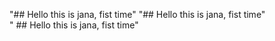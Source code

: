  "## Hello this is jana, fist time"
 "## Hello this is jana, fist time"  
  " ## Hello this is jana, fist time"  
